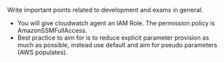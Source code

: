 Write important points related to development and exams in general.
- You will give cloudwatch agent an IAM Role. The permission policy is AmazonSSMFullAccess.
- Best practice to aim for is to reduce explicit parameter provision as much as possible, instead use default and aim for pseudo parameters (AWS populates).